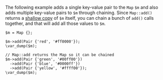 The following example adds a single key-value pair to the `Map` `$m` and also adds multiple key-value pairs to `$m` through chaining. Since `Map::add()` returns a [shallow copy](https://en.wikipedia.org/wiki/Object_copying#Shallow_copy) of `$m` itself, you can chain a bunch of `add()` calls together, and that will add all those values to `$m`.

```basic-usage.hack
$m = Map {};

$m->add(Pair {'red', '#ff0000'});
\var_dump($m);

// Map::add returns the Map so it can be chained
$m->add(Pair {'green', '#00ff00'})
  ->add(Pair {'blue', '#0000ff'})
  ->add(Pair {'yellow', '#ffff00'});
\var_dump($m);
```
